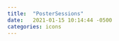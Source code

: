 ```yaml
---
title:  "PosterSessions"
date:   2021-01-15 10:14:44 -0500
categories: icons
---
```

<div class="ul_none">

</div>
